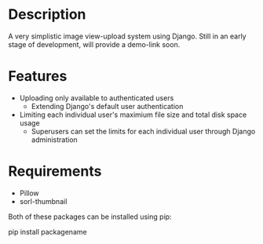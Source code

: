 Description
=====

A very simplistic image view-upload system using Django.
Still in an early stage of development, will provide a demo-link soon.

Features
=====
- Uploading only available to authenticated users
  - Extending Django's default user authentication
- Limiting each individual user's maximium file size and total disk space usage
  - Superusers can set the limits for each individual user through Django administration

Requirements
=====

- Pillow
- sorl-thumbnail

Both of these packages can be installed using pip:

pip install packagename


